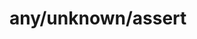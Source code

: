 # any/unknown/assert

































































































































































































































